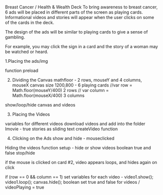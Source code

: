 Breast Cancer / Health & Wealth Deck 
To bring awareness to breast cancer, 6 ads will be placed in different parts of the screen as playing cards. Informational videos and stories will appear when the user clicks on some of the cards in the deck.

The design of the ads will be similar to playing cards to give a sense of gambling. 

For example, you may click the sign in a card and the story of a woman may be watched or heard. 


1.Placing the ads/img

function preload

2. Dividing the Canvas
mathfloor - 2 rows, mouseY and 4 columns, mouseX
canvas size 1200,800 - 6 playing cards
//var row = Math.floor(mouseY/400) 2 rows
// var column = Math.floor(mouseX/400) 3 columns

show/loop/hide canvas and videos

3. Placing the Videos

variables for different videos
download videos and add into the folder
Imovie - true stories as sliding text 
createVideo function

4. Clicking on the Ads 
show and hide - mouseclicked
      
Hiding the videos
function setup - hide or show videos 
boolean true and false stop/hide 

if the mouse is clicked on card #2, video appears loops, and hides again on click

  if (row == 0 && column == 1) 
    set variables for each video - video1.show();
                                   video1.loop();
                                   canvas.hide();
   boolean set true and false for videos / videoPlaying = true
   
    


